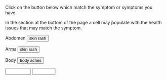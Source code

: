 <link href="./styles.css" rel="stylesheet" />

<p>Click on the button below which match the symptom or symptoms you have.</p>
<p>In the section at the bottom of the page a cell may populate with the health issues that may match the symptom.</p>

<form name="symptom">

<!-- Symptom -->

<p>Abdomen<span>
  <input value="skin rash" type="button" onClick="document.symptom.ScarletFever.value='Scarlet fever'">
  </span></p>

<p>Arms<span>
<input value="skin rash" type="button" onClick="document.symptom.ScarletFever.value='Scarlet fever'">
</span></p>

<p>Body<span>
<input value="body aches" type="button" onClick="document.symptom.Influenza.value='Influenza';document.symptom.Monkeypox.value='Monkeypox'">

</span></p>

<!-- Health condition -->

  <input value="" name="ScarletFever" size="7" type="text">
  <input value="" name="Influenza" size="6" type="text">

</form>
